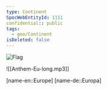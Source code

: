 ```yaml
---
type: Continent
SpocWebEntityId: 1111
confidential:: public
tags:
  - geo/Continent
isDeleted: false
---
```

![Flag](https://upload.wikimedia.org/wikipedia/commons/b/b7/Flag_of_Europe.svg "Flag of Europe.svg")

![[Anthem-Eu-long.mp3]]

[name-en::Europe]
[name-de::Europa]
